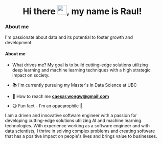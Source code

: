 <h1 align="center"> Hi there <img src="https://media.giphy.com/media/hvRJCLFzcasrR4ia7z/giphy.gif" width="30">, my name is Raul!</h1>

<h3>About me</h3> I'm passionate about data and its potential to foster growth and development. </h3>

<h4>About me</h4>

- What drives me?  My goal is to build cutting-edge solutions utilizing deep learning and machine learning techniques with a high strategic impact on society.

- 📚 I'm currently pursuing my Master's in Data Science at UBC

- 📧 How to reach me **caesar.wongw@gmail.com**

- 😃 Fun fact - I'm an opacarophile 🌄

<p align="left">I am a driven and innovative software engineer with a passion for developing cutting-edge solutions utilizing AI and machine learning technologies. With experience working as a software engineer and with data scientists, I thrive in solving complex problems and creating software that has a positive impact on people's lives and brings value to businesses.
</p>



